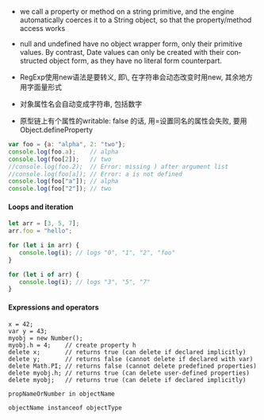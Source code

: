 


- we call a property or method on a string primitive, and the engine automatically coerces it to a String object, so that the property/method access works
- null and undefined have no object wrapper form, only their primitive values. By contrast, Date values can only be created with their con‐ structed object form, as they have no literal form counterpart.

- RegExp使用new语法是要转义\, 即\\, 在字符串会动态改变时用new, 其余地方用字面量形式
- 对象属性名会自动变成字符串, 包括数字
- 原型链上有个属性的writable: false 的话, 用=设置同名的属性会失败, 要用Object.defineProperty





```js
var foo = {a: "alpha", 2: "two"};
console.log(foo.a);    // alpha
console.log(foo[2]);   // two
//console.log(foo.2);  // Error: missing ) after argument list
//console.log(foo[a]); // Error: a is not defined
console.log(foo["a"]); // alpha
console.log(foo["2"]); // two
```
#### Loops and iteration
```js
let arr = [3, 5, 7];
arr.foo = "hello";

for (let i in arr) {
   console.log(i); // logs "0", "1", "2", "foo"
}

for (let i of arr) {
   console.log(i); // logs "3", "5", "7"
}
```
#### Expressions and operators
```
x = 42;
var y = 43;
myobj = new Number();
myobj.h = 4;    // create property h
delete x;       // returns true (can delete if declared implicitly)
delete y;       // returns false (cannot delete if declared with var)
delete Math.PI; // returns false (cannot delete predefined properties)
delete myobj.h; // returns true (can delete user-defined properties)
delete myobj;   // returns true (can delete if declared implicitly)
```


`propNameOrNumber in objectName`

`objectName instanceof objectType`
